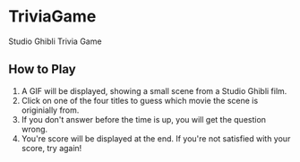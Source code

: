 # TriviaGame
Studio Ghibli Trivia Game

## How to Play
1. A GIF will be displayed, showing a small scene from a Studio Ghibli film.
1. Click on one of the four titles to guess which movie the scene is originially from.
1. If you don't answer before the time is up, you will get the question wrong. 
1. You're score will be displayed at the end. If you're not satisfied with your score, try again!

